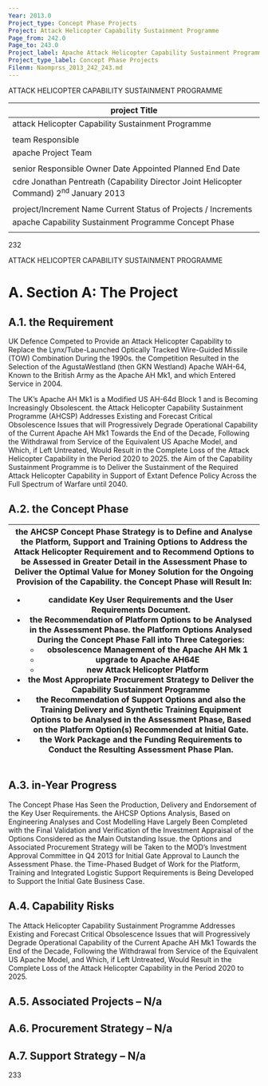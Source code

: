 ```yaml
---
Year: 2013.0
Project_type: Concept Phase Projects
Project: Attack Helicopter Capability Sustainment Programme
Page_from: 242.0
Page_to: 243.0
Project_label: Apache Attack Helicopter Capability Sustainment Programme
Project_type_label: Concept Phase Projects
Filenm: Naomprss_2013_242_243.md
---
```

ATTACK HELICOPTER CAPABILITY SUSTAINMENT PROGRAMME

<table>
<colgroup>
<col Style="Width: 100%" />
</Colgroup>
<thead>
<tr>
<th>project Title</Th>
</Tr>
</Thead>
<tbody>
<tr>
<td>attack Helicopter Capability Sustainment Programme</Td>
</Tr>
<tr>
<td></Td>
</Tr>
<tr>
<td>team Responsible</Td>
</Tr>
<tr>
<td>apache Project Team</Td>
</Tr>
<tr>
<td></Td>
</Tr>
<tr>
<td>senior Responsible Owner Date Appointed Planned End Date</Td>
</Tr>
<tr>
<td>cdre Jonathan Pentreath (Capability Director Joint Helicopter Command) 2<sup>nd</Sup> January 2013</Td>
</Tr>
<tr>
<td></Td>
</Tr>
<tr>
<td>project/Increment Name Current Status of Projects /
Increments</Td>
</Tr>
<tr>
<td>apache Capability Sustainment Programme Concept Phase</Td>
</Tr>
<tr>
<td></Td>
</Tr>
</Tbody>
</Table>

232

ATTACK HELICOPTER CAPABILITY SUSTAINMENT PROGRAMME

# A. Section A: The Project

## A.1. the Requirement

UK Defence Competed to Provide an Attack Helicopter Capability to Replace the Lynx/Tube-Launched Optically Tracked Wire-Guided Missile (TOW) Combination During the 1990s. the Competition Resulted in the Selection of the AgustaWestland (then GKN Westland) Apache WAH-64, Known to the British Army as the Apache AH Mk1, and which Entered Service in 2004.

The UK’s Apache AH Mk1 is a Modified US AH-64d Block 1 and is Becoming Increasingly Obsolescent. the Attack Helicopter Capability Sustainment Programme (AHCSP) Addresses Existing and Forecast Critical Obsolescence Issues that will Progressively Degrade Operational Capability of the Current Apache AH Mk1 Towards the End of the Decade, Following the Withdrawal from Service of the Equivalent US Apache Model, and Which, if Left Untreated, Would Result in the Complete Loss of the Attack Helicopter Capability in the Period 2020 to 2025. the Aim of the Capability Sustainment Programme is to Deliver the Sustainment of the Required Attack Helicopter Capability in Support of Extant Defence Policy Across the Full Spectrum of Warfare until 2040.

## A.2. the Concept Phase

<table>
<colgroup>
<col Style="Width: 100%" />
</Colgroup>
<thead>
<tr>
<th>the AHCSP Concept Phase Strategy is to Define and Analyse the Platform, Support and Training Options to Address the Attack Helicopter Requirement and to Recommend Options to be Assessed in Greater Detail in the Assessment Phase to Deliver the Optimal Value for Money Solution for the Ongoing Provision of the Capability. the Concept Phase will Result In:
<ul>
<li>candidate Key User Requirements and the User Requirements Document.</Li>
<li>the Recommendation of Platform Options to be Analysed in the Assessment Phase. the Platform Options Analysed During the Concept Phase Fall into Three Categories:
<ul>
<li>obsolescence Management of the Apache AH Mk 1</Li>
<li>upgrade to Apache AH64E</Li>
<li>new Attack Helicopter Platform</Li>
</Ul></Li>
<li>the Most Appropriate Procurement Strategy to Deliver the Capability Sustainment Programme</Li>
<li>the Recommendation of Support Options and also the Training Delivery and Synthetic Training Equipment Options to be Analysed in the Assessment Phase, Based on the Platform Option(s) Recommended at Initial Gate.</Li>
<li>the Work Package and the Funding Requirements to Conduct the Resulting Assessment Phase Plan.</Li>
</Ul></Th>
</Tr>
</Thead>
<tbody>
</Tbody>
</Table>

## A.3. in-Year Progress

The Concept Phase Has Seen the Production, Delivery and Endorsement of the Key User Requirements. the AHCSP Options Analysis, Based on Engineering Analyses and Cost Modelling Have Largely Been Completed with the Final Validation and Verification of the Investment Appraisal of the Options Considered as the Main Outstanding Issue. the Options and Associated Procurement Strategy will be Taken to the MOD’s Investment Approval Committee in Q4 2013 for Initial Gate Approval to Launch the Assessment Phase. the Time-Phased Budget of Work for the Platform, Training and Integrated Logistic Support Requirements is Being Developed to Support the Initial Gate Business Case.

## A.4. Capability Risks

The Attack Helicopter Capability Sustainment Programme Addresses Existing and Forecast Critical Obsolescence Issues that will Progressively Degrade Operational Capability of the Current Apache AH Mk1 Towards the End of the Decade, Following the Withdrawal from Service of the Equivalent US Apache Model, and Which, if Left Untreated, Would Result in the Complete Loss of the Attack Helicopter Capability in the Period 2020 to 2025.

## A.5. Associated Projects – N/a

## A.6. Procurement Strategy – N/a

## A.7. Support Strategy – N/a

233
